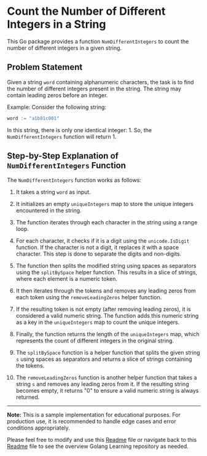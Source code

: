 # Count the Number of Different Integers in a String

This Go package provides a function `NumDifferentIntegers` to count the number of different integers in a given string.

## Problem Statement

Given a string `word` containing alphanumeric characters, the task is to find the number of different integers present in the string. The string may contain leading zeros before an integer.

Example:
Consider the following string:

```go
word := "a1b01c001"
```

In this string, there is only one identical integer: 1. So, the `NumDifferentIntegers` function will return 1.

## Step-by-Step Explanation of `NumDifferentIntegers` Function

The `NumDifferentIntegers` function works as follows:

1. It takes a string `word` as input.

2. It initializes an empty `uniqueIntegers` map to store the unique integers encountered in the string.

3. The function iterates through each character in the string using a range loop.

4. For each character, it checks if it is a digit using the `unicode.IsDigit` function. If the character is not a digit, it replaces it with a space character. This step is done to separate the digits and non-digits.

5. The function then splits the modified string using spaces as separators using the `splitBySpace` helper function. This results in a slice of strings, where each element is a numeric token.

6. It then iterates through the tokens and removes any leading zeros from each token using the `removeLeadingZeros` helper function.

7. If the resulting token is not empty (after removing leading zeros), it is considered a valid numeric string. The function adds this numeric string as a key in the `uniqueIntegers` map to count the unique integers.

8. Finally, the function returns the length of the `uniqueIntegers` map, which represents the count of different integers in the original string.

9. The `splitBySpace` function is a helper function that splits the given string `s` using spaces as separators and returns a slice of strings containing the tokens.

10. The `removeLeadingZeros` function is another helper function that takes a string `s` and removes any leading zeros from it. If the resulting string becomes empty, it returns "0" to ensure a valid numeric string is always returned.

---

**Note:** This is a sample implementation for educational purposes. For production use, it is recommended to handle edge cases and error conditions appropriately.

Please feel free to modify and use this [Readme](README.md) file or navigate back to this [Readme](../../README.md) file to see the overview Golang Learning repository as needed.
